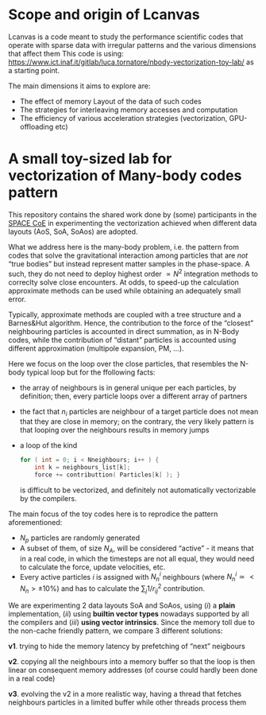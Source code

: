# Scope and origin of Lcanvas

Lcanvas is a code meant to study the performance scientific codes that operate with sparse data with irregular patterns and the various dimensions that affect them
This code is using: https://www.ict.inaf.it/gitlab/luca.tornatore/nbody-vectorization-toy-lab/ as a starting point.

The main dimensions it aims to explore are:

- The effect of memory Layout of the data of such codes
- The strategies for interleaving memory accesses and computation
- The efficiency of various acceleration strategies (vectorization, GPU-offloading etc)

# A small toy-sized lab for vectorization of Many-body codes pattern

This repository contains the shared work done by (some) participants in the [SPACE CoE](https://www.space-coe.eu/) in experimenting the vectorization achieved when different data layouts (AoS, SoA, SoAos) are adopted.

What we address here is the many-body problem, i.e. the pattern from codes that solve the gravitational interaction among particles that are _not_ “true bodies” but instead represent matter samples in the phase-space. A such, they do not need to deploy highest order $\propto N^2$ integration methods to correclty solve close encounters. At odds, to speed-up the calculation approximate methods can be used while obtaining an adequately small error.

Typically, approximate methods are coupled with a tree structure and a Barnes&Hut algorithm. Hence, the contribution to the force of the “closest” neighbouring particles is accounted in direct summation, as in N-Body codes, while the contribution of “distant” particles is accounted using different approximation (multipole expansion, PM, …).

Here we focus on the loop over the close particles, that resembles the N-body typical loop but for the ffollowing facts:

- the array of neighbours is in general unique per each particles, by definition; then, every particle loops over a different array of partners

- the fact that $n_i$ particles are neighbour of a target particle does not mean that they are close in memory; on the contrary, the very likely pattern is that looping over the neighbours results in memory jumps

- a loop of the kind

  ```c
  for ( int = 0; i < Nneighbours; i++ ) {
      int k = neighbours_list[k];
      force += contributtion( Particles[k] ); }    
  ```

  is difficult to be vectorized, and definitely not automatically vectorizable by the compilers.

The main focus of the toy codes here is to reprodice the pattern aforementioned:

- $N_p$ particles are randomly generated
- A subset of them, of size $N_A$, will be considered “active” - it means that in a real code, in which the timesteps are not all equal, they would need to calculate the force, update velocities, etc.
- Every active particles $i$ is assigned with $N_n^i$ neighbours (where $N_n^i \simeq <N_n>\pm 10\%$) and has to calculate the $\sum_j1/r_{ij}^2$ contribution.

We are experimenting 2 data layouts SoA and SoAos, using $(i)$ a **plain** implementation, $(ii)$ using **builtin vector types** nowadays supported by all the compilers and $(iii)$ **using vector intrinsics**.
Since the memory toll due to the non-cache friendly pattern, we compare 3 different solutions:

**v1**. trying to hide the memory latency by prefetching of “next” neigbours

**v2**. copying all the neighbours into a memory buffer so that the loop is then linear on consequent memory addresses (of course could hardly been done in a real code)

**v3**. evolving the v2 in a more realistic way, having a thread that fetches neighbours particles in a limited buffer while other threads process them

